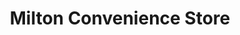 ---
title: "Milton Convenience Store"
url: /gravesend/milton-convenience-store/
shop: convenience
---
